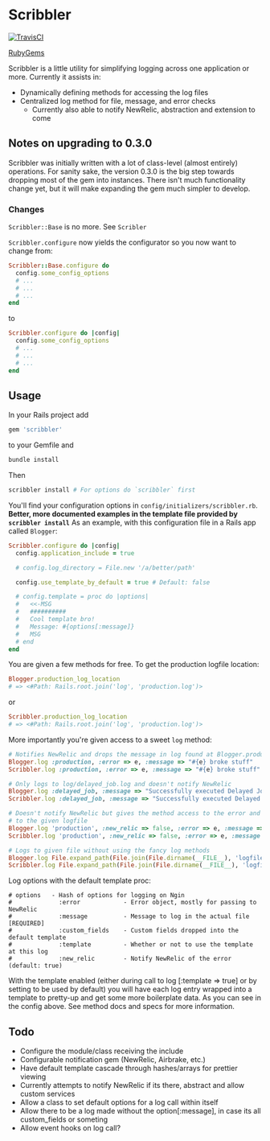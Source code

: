 # Scribbler

[![TravisCI](https://secure.travis-ci.org/jphenow/scribbler.png "TravisCI")](http://travis-ci.org/jphenow/scribbler "Travis-CI Scribbler")

[RubyGems](https://rubygems.org/gems/scribbler)

Scribbler is a little utility for simplifying logging across one application or more.
Currently it assists in:

* Dynamically defining methods for accessing the log files
* Centralized log method for file, message, and error checks
  - Currently also able to notify NewRelic, abstraction and extension to come

## Notes on upgrading to 0.3.0

Scribbler was initially written with a lot of class-level (almost entirely) operations.
For sanity sake, the version 0.3.0 is the big step towards dropping most of the gem into
instances. There isn't much functionality change yet, but it will make expanding the gem much
simpler to develop.

### Changes

`Scribbler::Base` is no more. See `Scribler`

`Scribbler.configure` now yields the configurator so you now want to change from:

```ruby
Scribbler::Base.configure do
  config.some_config_options
  # ...
  # ...
  # ...
end
```

to

```ruby
Scribbler.configure do |config|
  config.some_config_options
  # ...
  # ...
  # ...
end
```

## Usage

In your Rails project add

```ruby
gem 'scribbler'
```

to your Gemfile and

```bash
bundle install
```

Then

```bash
scribbler install # For options do `scribbler` first
```

You'll find your configuration options in `config/initializers/scribbler.rb`.
**Better, more documented examples in the template file provided by `scribbler install`**
As an example, with this configuration file in a Rails app called `Blogger`:

```ruby
Scribbler.configure do |config|
  config.application_include = true

  # config.log_directory = File.new '/a/better/path'

  config.use_template_by_default = true # Default: false

  # config.template = proc do |options|
  #   <<-MSG
  #   ##########
  #   Cool template bro!
  #   Message: #{options[:message]}
  #   MSG
  # end
end
```

You are given a few methods for free. To get the production logfile location:

```ruby
Blogger.production_log_location
# => <#Path: Rails.root.join('log', 'production.log')>
```

or

```ruby
Scribbler.production_log_location
# => <#Path: Rails.root.join('log', 'production.log')>
```

More importantly you're given access to a sweet `log` method:

```ruby
# Notifies NewRelic and drops the message in log found at Blogger.production_log_location
Blogger.log :production, :error => e, :message => "#{e} broke stuff"
Scribbler.log :production, :error => e, :message => "#{e} broke stuff"

# Only logs to log/delayed_job.log and doesn't notify NewRelic
Blogger.log :delayed_job, :message => "Successfully executed Delayed Job"
Scribbler.log :delayed_job, :message => "Successfully executed Delayed Job"

# Doesn't notify NewRelic but gives the method access to the error and logs the message
# to the given logfile
Blogger.log 'production', :new_relic => false, :error => e, :message => "#{e} broke stuff"
Scribbler.log 'production', :new_relic => false, :error => e, :message => "#{e} broke stuff"

# Logs to given file without using the fancy log methods
Blogger.log File.expand_path(File.join(File.dirname(__FILE__), 'logfile.log')), :message => "#{e} broke stuff"
Scribbler.log File.expand_path(File.join(File.dirname(__FILE__), 'logfile.log')), :message => "#{e} broke stuff"
```

Log options with the default template proc:

```
# options   - Hash of options for logging on Ngin
#             :error            - Error object, mostly for passing to NewRelic
#             :message          - Message to log in the actual file [REQUIRED]
#             :custom_fields    - Custom fields dropped into the default template
#             :template         - Whether or not to use the template at this log
#             :new_relic        - Notify NewRelic of the error (default: true)
```

With the template enabled (either during call to log [:template => true] or by setting to
be used by default) you will have each log entry wrapped into a template to pretty-up and
get some more boilerplate data. As you can see in the config above. See method
docs and specs for more information.

## Todo

* Configure the module/class receiving the include
* Configurable notification gem (NewRelic, Airbrake, etc.)
* Have default template cascade through hashes/arrays for prettier viewing
* Currently attempts to notify NewRelic if its there, abstract and allow custom services
* Allow a class to set default options for a log call within itself
* Allow there to be a log made without the option[:message], in case its all custom_fields or someting
* Allow event hooks on log call?
